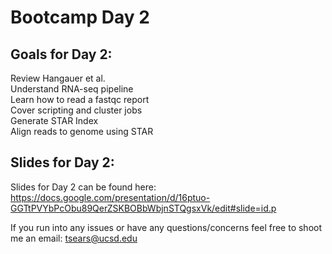 # Bootcamp Day 2

## Goals for Day 2:
Review Hangauer et al.<br>
Understand RNA-seq pipeline <br>
Learn how to read a fastqc report<br>
Cover scripting and cluster jobs<br>
Generate STAR Index<br>
Align reads to genome using STAR<br>


## Slides for Day 2:

Slides for Day 2 can be found here: https://docs.google.com/presentation/d/16ptuo-GGTtPVYbPcObu89QerZSKBOBbWbjnSTQgsxVk/edit#slide=id.p

If you run into any issues or have any questions/concerns feel free to shoot me an email: tsears@ucsd.edu


